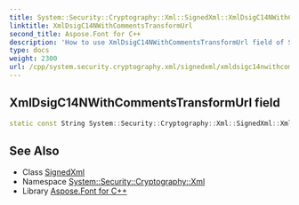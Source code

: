 ```yaml
---
title: System::Security::Cryptography::Xml::SignedXml::XmlDsigC14NWithCommentsTransformUrl field
linktitle: XmlDsigC14NWithCommentsTransformUrl
second_title: Aspose.Font for C++
description: 'How to use XmlDsigC14NWithCommentsTransformUrl field of System::Security::Cryptography::Xml::SignedXml class in C++.'
type: docs
weight: 2300
url: /cpp/system.security.cryptography.xml/signedxml/xmldsigc14nwithcommentstransformurl/
---
```

## XmlDsigC14NWithCommentsTransformUrl field




```cpp
static const String System::Security::Cryptography::Xml::SignedXml::XmlDsigC14NWithCommentsTransformUrl
```

## See Also

* Class [SignedXml](../)
* Namespace [System::Security::Cryptography::Xml](../../)
* Library [Aspose.Font for C++](../../../)

